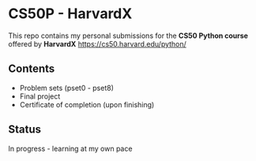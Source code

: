 # CS50P - HarvardX

This repo contains my personal submissions for the **CS50 Python course** offered by **HarvardX**
https://cs50.harvard.edu/python/

## Contents
- Problem sets (pset0 - pset8)
- Final project
- Certificate of completion (upon finishing)

## Status
In progress - learning at my own pace
